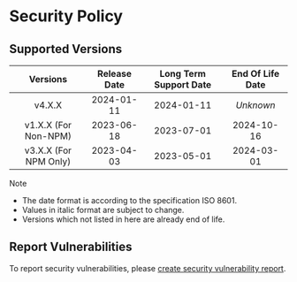 # Security Policy

## Supported Versions

| **Versions** | **Release Date** | **Long Term Support Date** | **End Of Life Date** |
|:-:|:-:|:-:|:-:|
| v4.X.X | 2024-01-11 | 2024-01-11 | *Unknown* |
| v1.X.X (For Non-NPM) | 2023-06-18 | 2023-07-01 | 2024-10-16 |
| v3.X.X (For NPM Only) | 2023-04-03 | 2023-05-01 | 2024-03-01 |

> [!NOTE]
> - The date format is according to the specification ISO 8601.
> - Values in italic format are subject to change.
> - Versions which not listed in here are already end of life.

## Report Vulnerabilities

To report security vulnerabilities, please [create security vulnerability report](https://github.com/hugoalh/hugoalh/blob/main/guides/universal-contributing.md#create-security-vulnerability-report).
